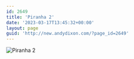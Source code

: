 ```yaml
---
id: 2649
title: 'Piranha 2'
date: '2023-03-17T13:45:32+00:00'
layout: page
guid: 'http://new.andydixon.com/?page_id=2649'
---
```


![Piranha 2](https://i0.wp.com/assets.g8x2.ldn.idrivee2-23.com/posters/Piranha%202%2001.jpg?w=1200&ssl=1 "Piranha 2")